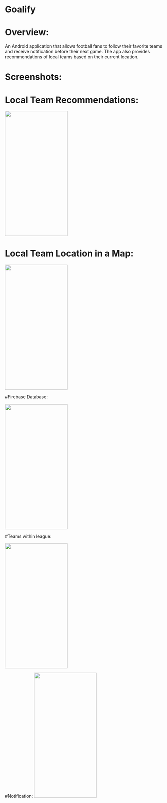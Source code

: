 # Goalify

# Overview:

An Android application that allows football fans to follow their favorite teams and receive notification before their next game. The app also provides recommendations of local teams based on their current location. 

# Screenshots:

# Local Team Recommendations:

<img src="https://cloud.githubusercontent.com/assets/15883609/21214796/0dc875a8-c26b-11e6-9912-30a33a9dfc5e.png" width="200" height="400" />

# Local Team Location in a Map:

<img src="https://cloud.githubusercontent.com/assets/15883609/21214799/1166179c-c26b-11e6-91c5-c2527e370f80.png" width="200" height="400" />

#Firebase Database:

<img src="https://cloud.githubusercontent.com/assets/15883609/21214797/0f7cce80-c26b-11e6-98e1-aac87fc6c067.JPG" width="200" height="400" />

#Teams within league:

<img src="https://cloud.githubusercontent.com/assets/15883609/21214805/15509a80-c26b-11e6-818f-aeba4131ec93.png" width="200" height="400" />

#Notification:
<img src="https://cloud.githubusercontent.com/assets/15883609/21214806/1724e4f6-c26b-11e6-997f-aff960a49c27.png" width="200" height="400" />

